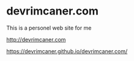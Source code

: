 # devrimcaner.com
This is a personel web site for me

http://devrimcaner.com

https://devrimcaner.github.io/devrimcaner.com/
